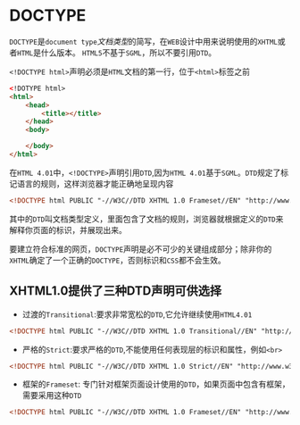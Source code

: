 # DOCTYPE
`DOCTYPE`是`document type`*文档类型*的简写，在`WEB`设计中用来说明使用的`XHTML`或者`HTML`是什么版本。
`HTML5`不基于`SGML`，所以不要引用`DTD`。

`<!DOCTYPE html>`声明必须是`HTML`文档的第一行，位于`<html>`标签之前

```html
<!DOTYPE html>
<html>
    <head>
        <title></title>
    </head>
    <body>

    </body>
</html>
```

在`HTML 4.01`中，`<!DOCTYPE>`声明引用`DTD`,因为`HTML 4.01`基于`SGML`。`DTD`规定了标记语言的规则，这样浏览器才能正确地呈现内容

```html
<!DOCTYPE html PUBLIC "-//W3C//DTD XHTML 1.0 Frameset//EN" "http://www.w3.org/TR/xhtml1/DTD/xhtml1-frameset.dtd">
```

其中的`DTD`叫文档类型定义，里面包含了文档的规则，浏览器就根据定义的`DTD`来解释你页面的标识，并展现出来。

要建立符合标准的网页，`DOCTYPE`声明是必不可少的关键组成部分；除非你的`XHTML`确定了一个正确的`DOCTYPE`，否则标识和`CSS`都不会生效。

## XHTML1.0提供了三种DTD声明可供选择
* 过渡的`Transitional`:要求非常宽松的`DTD`,它允许继续使用`HTML4.01`
  
```html
<!DOCTYPE html PUBLIC "-//W3C//DTD XHTML 1.0 Transitional//EN" "http://www.w3.org/TR/xhtml1/DTD/xhtml1-transitional.dtd">
```

* 严格的`Strict`:要求严格的`DTD`,不能使用任何表现层的标识和属性，例如`<br>`
```html
<!DOCTYPE html PUBLIC "-//W3C//DTD XHTML 1.0 Strict//EN" "http://www.w3.org/TR/xhtml1/DTD/xhtml1-strict.dtd">
```

* 框架的`Frameset`: 专门针对框架页面设计使用的`DTD`，如果页面中包含有框架，需要采用这种`DTD`
```html
<!DOCTYPE html PUBLIC "-//W3C//DTD XHTML 1.0 Frameset//EN" "http://www.w3.org/TR/xhtml1/DTD/xhtml1-frameset.dtd">
```
